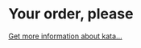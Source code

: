 Your order, please
=
[Get more information about kata...](https://www.codewars.com//kata/55c45be3b2079eccff00010f)